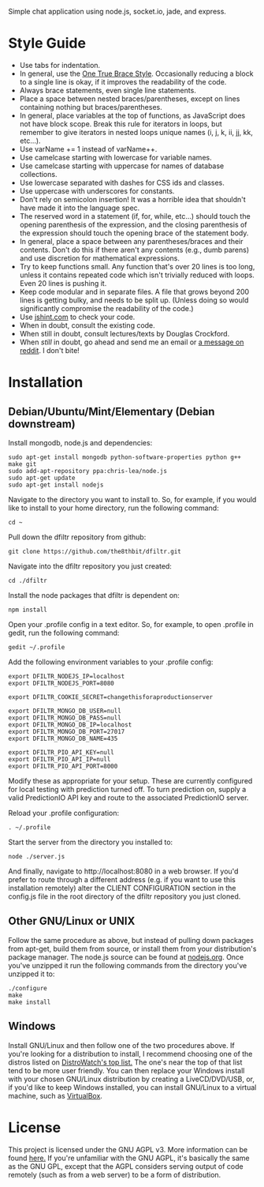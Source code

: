 Simple chat application using node.js, socket.io, jade, and express.

Style Guide
============

* Use tabs for indentation.
* In general, use the [One True Brace Style](http://en.wikipedia.org/wiki/Indent_style#Variant:_1TBS). Occasionally reducing a block to a single line is okay, if it improves the readability of the code.
* Always brace statements, even single line statements.
* Place a space between nested braces/parentheses, except on lines containing nothing but braces/parentheses.
* In general, place variables at the top of functions, as JavaScript does not have block scope. Break this rule for iterators in loops, but remember to give iterators in nested loops unique names (i, j, k, ii, jj, kk, etc...).
* Use varName += 1 instead of varName++.
* Use camelcase starting with lowercase for variable names.
* Use camelcase starting with uppercase for names of database collections.
* Use lowercase separated with dashes for CSS ids and classes.
* Use uppercase with underscores for constants. 
* Don't rely on semicolon insertion! It was a horrible idea that shouldn't have made it into the language spec.
* The reserved word in a statement (if, for, while, etc...) should touch the opening parenthesis of the expression, and the closing parenthesis of the expression should touch the opening brace of the statement body.
* In general, place a space between any parentheses/braces and their contents. Don't do this if there aren't any contents (e.g., dumb parens) and use discretion for mathematical expressions.
* Try to keep functions small. Any function that's over 20 lines is too long, unless it contains repeated code which isn't trivially reduced with loops. Even 20 lines is pushing it.
* Keep code modular and in separate files. A file that grows beyond 200 lines is getting bulky, and needs to be split up. (Unless doing so would significantly compromise the readability of the code.)
* Use [jshint.com](http://jshint.com) to check your code.
* When in doubt, consult the existing code.
* When still in doubt, consult lectures/texts by Douglas Crockford.
* When *still* in doubt, go ahead and send me an email or [a message on reddit](http://www.reddit.com/u/the8thbit). I don't bite!

Installation
============

Debian/Ubuntu/Mint/Elementary (Debian downstream)
------------------

Install mongodb, node.js and dependencies:
    
    sudo apt-get install mongodb python-software-properties python g++ make git
    sudo add-apt-repository ppa:chris-lea/node.js
    sudo apt-get update
    sudo apt-get install nodejs

Navigate to the directory you want to install to. So, for example, if you would like to install to your home directory, run the following command:

    cd ~

Pull down the dfiltr repository from github:

    git clone https://github.com/the8thbit/dfiltr.git

Navigate into the dfiltr repository you just created:

    cd ./dfiltr
    
Install the node packages that dfiltr is dependent on:

    npm install
    
Open your .profile config in a text editor. So, for example, to open .profile in gedit, run the following command:

    gedit ~/.profile
    
Add the following environment variables to your .profile config:

    export DFILTR_NODEJS_IP=localhost
    export DFILTR_NODEJS_PORT=8080

    export DFILTR_COOKIE_SECRET=changethisforaproductionserver

    export DFILTR_MONGO_DB_USER=null
    export DFILTR_MONGO_DB_PASS=null
    export DFILTR_MONGO_DB_IP=localhost
    export DFILTR_MONGO_DB_PORT=27017
    export DFILTR_MONGO_DB_NAME=435

    export DFILTR_PIO_API_KEY=null
    export DFILTR_PIO_API_IP=null
    export DFILTR_PIO_API_PORT=8000

Modify these as appropriate for your setup. These are currently configured for local testing with prediction turned off. To turn prediction on, supply a valid PredictionIO API key and route to the associated PredictionIO server.

Reload your .profile configuration:

    . ~/.profile
    
Start the server from the directory you installed to:

    node ./server.js
    
And finally, navigate to http://localhost:8080 in a web browser. If you'd prefer to route through a different address (e.g. if you want to use this installation remotely) alter the CLIENT CONFIGURATION section in the config.js file in the root directory of the dfiltr repository you just cloned.

Other GNU/Linux or UNIX
-----------------------

Follow the same procedure as above, but instead of pulling down packages from apt-get, build them from source, or install them from your distribution's package manager. The node.js source can be found at [nodejs.org](http://nodejs.org/). Once you've unzipped it run the following commands from the directory you've unzipped it to:

    ./configure
    make
    make install
    
Windows
-----------------------

Install GNU/Linux and then follow one of the two procedures above. If you're looking for a distribution to install, I recommend choosing one of the distros listed on [DistroWatch's top list.](http://distrowatch.com/dwres.php?resource=major) The one's near the top of that list tend to be more user friendly. You can then replace your Windows install with your chosen GNU/Linux distribution by creating a LiveCD/DVD/USB, or, if you'd like to keep Windows installed, you can install GNU/Linux to a virtual machine, such as [VirtualBox](https://www.virtualbox.org/).

License
=======

This project is licensed under the GNU AGPL v3. More information can be found [here.](https://github.com/the8thbit/dfiltr/blob/master/LICENSE.md) If you're unfamiliar with the GNU AGPL, it's basically the same as the GNU GPL, except that the AGPL considers serving output of code remotely (such as from a web server) to be a form of distribution.